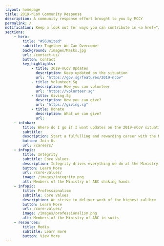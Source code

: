 ```yaml
---
layout: homepage
title: 2019-nCoV Community Response
description: A community response effort brought to you by MCCY
permalink: /
notification: Keep a look out for ways you can contribute in <a href="/register/">Click Here!</a>
sections:
    - hero:
        title: "#SGUnited"
        subtitle: Together We Can Overcome!
        background: /images/Masks.jpg
        url: /contact-us/
        button: Contact
        key_highlights:
            - title: 2019-nCoV Updates
              description: Keep updated on the situation
              url: "https://gov.sg/features/2019-ncov"
            - title: Volunteer.Sg
              description: How you can volunteer
              url: "https://volunteer.sg"
            - title: Giving.Sg
              description: How you can give?
              url: "https://giving.sg"
            - title: Donate
              description: What we can give?
              url: 
    - infobar:
        title: Where do I go if I want updates on the 2019-nCoV situation?
        subtitle: 
        description: Start a fulfulling and rewarding career with the Ministry of ABC!
        button: Join Us
        url: /careers/
    - infopic:
        title: Integrity
        subtitle: Core Values
        description: Integrity drives everything we do at the Ministry of ABC
        button: Learn More
        url: /core-values/
        image: /images/integrity.png
        alt: Members of the Ministry of ABC shaking hands
    - infopic:
        title: Professionalism
        subtitle: Core Values
        description: We strive to deliver work of the highest calibre
        button: Learn More
        url: /core-values/
        image: /images/professionalism.png
        alt: Members of the Ministry of ABC in suits
    - resources:
        title: Media
        subtitle: Learn more
        button: View More
---
```

